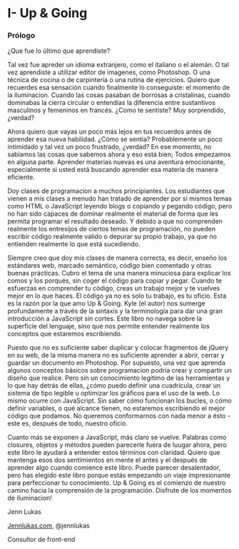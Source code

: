 # I- Up & Going

### Prólogo

¿Que fue lo último que aprendiste?

Tal vez fue apreder un idioma extranjero, como el italiano o el alemán. O tal vez aprendiste a utilizar editor de imagenes, como Photoshop. O una técnica de cocina o de carpintería o una rutina de ejercicios. Quiero que recuerdes esa sensación cuando finalmente lo conseguiste: el momento de la iluminacion. Cuando las cosas pasaban de borrosas a cristalinas, cuando dominabas la cierra circular o entendías la diferencia entre sustantivos masculinos y femeninos en francés. ¿Como te sentiste? Muy sorprendido, ¿verdad?

Ahora quiero que vayas un poco más lejos en tus recuerdos antes de aprender esa nueva habilidad. ¿Cómo se sentia? Probablemente un poco intimidado y tal vez un poco frustrado, ¿verdad? En ese momento, no sabíamos las cosas que sabemos ahora y eso está bien; Todos empezamos en alguna parte. Aprender materias nuevas es una aventura emocionante, especialmente si usted está buscando aprender esa materia de manera eficiente.

Doy clases de programacion a muchos principiantes. Los estudiantes que vienen a mis clases a menudo han tratado de aprender por sí mismos temas como HTML o JavaScript leyendo blogs o copiando y pegando código, pero no han sido capaces de dominar realmente el material de forma que les permita programar el resultado deseado. Y debido a que no comprenden realmente los entresijos de ciertos temas de programación, no pueden escribir código realmente valido o depurar su propio trabajo, ya que no entienden realmente lo que está sucediendo.

Siempre creo que doy mis clases de manera correcta, es decir, enseño los estándares web, marcado semántico, código bien comentado y otras buenas prácticas. Cubro el tema de una manera minuciosa para explicar los comos y los porqués, sin coger el código para copiar y pegar. Cuando te esfuerzas en comprender tu código, creas un trabajo mejor y te vuelves mejor en lo que haces. El código ya no es solo tu trabajo, es tu oficio. Esta es la razón por la que amo Up & Going. Kyle (el autor) nos sumerge profundamente a través de la sintaxis y la terminología para dar una gran introducción a JavaScript sin cortes. Este libro no navega sobre la superficie del lenguaje, sino que nos permite entender realmente los conceptos que estaremos escribiendo.

Puesto que no es suficiente saber duplicar y colocar fragmentos de jQuery en su web, de la misma manera no es suficiente aprender a abrir, cerrar y guardar un documento en Photoshop. Por supuesto, una vez que aprenda algunos conceptos básicos sobre programacion podría crear y compartir un diseño que realice. Pero sin un conocimiento legítimo de las herramientas y lo que hay detrás de ellas, ¿cómo puedo definir una cuadrícula, crear un sistema de tipo legible u optimizar los gráficos para el uso de la web. Lo mismo ocurre con JavaScript. Sin saber cómo funcionan los bucles, o cómo definir variables, o qué alcance tienen, no estaremos escribiendo el mejor código que podamos. No queremos conformarnos con nada menor a ésto - este es, después de todo, nuestro oficio.

Cuanto más se exponen a JavaScript, más claro se vuelve. Palabras como closures, objetos y métodos pueden parecerle fuera de luugar ahora, pero este libro le ayudará a entender estos términos con claridad. Quiero que mantenga esos dos sentimientos en mente el antes y el después de aprender algo cuando comience este libro. Puede parecer desalentador, pero has elegido este libro porque estás empezando un viaje impresionante para perfeccionar tu conocimiento. Up & Going es el comienzo de nuestro camino hacia la comprensión de la programación. Disfrute de los momentos de iluminacion!

Jenn Lukas

[Jennlukas.com](http://jennlukas.com/), @jennlukas

Consultor de front-end

